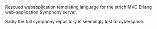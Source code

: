 Rescued webapplication templating language for the strich MVC Erlang web-application Symphony server.

Sadly the full symphony repository is seemingly lost to cyberspace.
